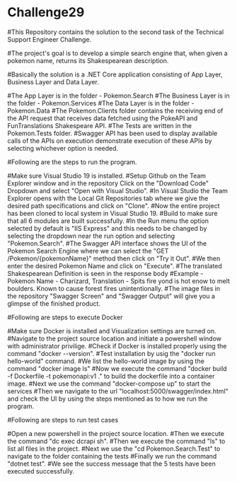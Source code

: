 # Challenge29

#This Repository contains the solution to the second task of the Technical Support Engineer Challenge.

#The project's goal is to develop a simple search engine that, when given a pokemon name, returns its Shakespearean description.

#Basically the solution is a .NET Core application consisting of App Layer, Business Layer and Data Layer.

#The App Layer is in the folder - Pokemon.Search
#The Business Layer is in the folder - Pokemon.Services
#The Data Layer is in the folder - Pokemon.Data
#The Pokemon.Clients folder contains the receiving end of the API request that receives data fetched using the PokeAPI and FunTranslations Shakespeare API.
#The Tests are written in the Pokemon.Tests folder.
#Swagger API has been used to display available calls of the APIs on execution demonstrate execution of these APIs by selecting whichever option is needed.


#Following are the steps to run the program.

#Make sure Visual Studio 19 is installed.
#Setup Github on the Team Explorer window and in the repository Click on the "Download Code" Dropdown and select "Open with Visual Studio".
#In Visual Studio the Team Explorer opens with the Local Git Repositories tab where we give the desired path specifications and click on "Clone".
#Now the entire project has been cloned to local system in Visual Studio 19.
#Build to make sure that all 6 modules are built successfully.
#In the Run menu the option selected by default is "IIS Express" and this needs to be changed by selecting the dropdown near the run option and selecting "Pokemon.Search".
#The Swagger API interface shows the UI of the Pokemon Search Engine where we can select the "GET  /Pokemon/{pokemonName}" method then click on "Try it Out".
#We then enter the desired Pokemon Name and click on "Execute".
#The translated Shakespearean Definition is seen in the response body 
#Example - Pokemon Name - Charizard, Translation - Spits fire yond is hot enow to melt boulders. Known to cause forest fires unintentionally.
#The image files in the repository "Swagger Screen" and "Swagger Output" will give you a glimpse of the finished product.


#Following are steps to execute Docker

#Make sure Docker is installed and Visualization settings are turned on.
#Navigate to the project source location and initiate a powershell window with administrator privilige.
#Check if Docker is installed properly using the command "docker --version".
#Test installation by usig the "docker run hello-world" command.
#We list the hello-world image by using the command "docker image ls"
#Now we execute the command "docker build -f Dockerfile -t pokemonapi:v1 ." to build the dockerfile into a container image.
#Next we use the command "docker-compose up" to start the services
#Then we navigate to the url "localhost:5000/swagger/index.html" and check the UI by using the steps mentioned as to how we run the program.


#Following are steps to run test cases

#Open a new powershell in the project source location.
#Then we execute the command "dc exec dcrapi sh".
#Then we execute the command "ls" to list all files in the project.
#Next we use the "cd Pokemon.Search.Test" to navigate to the folder containing the tests
#Finally we run the command "dotnet test".
#We see the success message that the 5 tests have been executed successfully.


